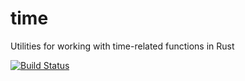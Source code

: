 time
====

Utilities for working with time-related functions in Rust

[![Build Status](https://travis-ci.org/rust-lang/time.svg?branch=master)](https://travis-ci.org/rust-lang/time)
